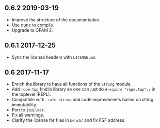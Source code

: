 0.6.2 2019-03-19
----------------

- Improve the structure of the documentation.
- Use [dune](https://github.com/ocaml/dune) to compile.
- Upgrade to OPAM 2.

0.6.1 2017-12-25
----------------

- Sync the license headers with `LICENSE.md`.

0.6 2017-11-17 
--------------

- Enrich the library to have all functions of the `String` module.
- Add `rope.top` findlib library so one can just do `#require
  "rope.top";;` in the toplevel (REPL).
- Compatible with `-safe-string` and code improvements based on string
  immutability.
- Port to `jbuilder`.
- Fix all warnings.
- Clarify the license for files in `bench/` and fix FSF address.

